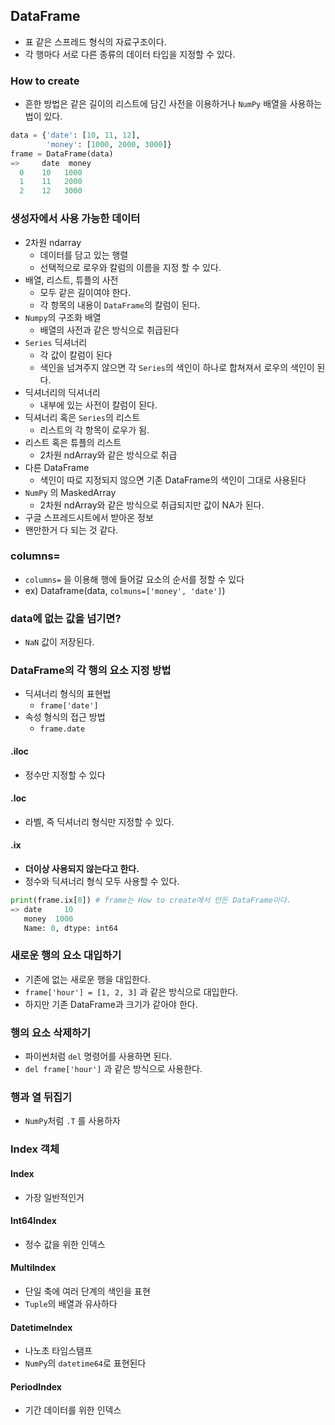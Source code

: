 ## DataFrame
- 표 같은 스프레드 형식의 자료구조이다.
- 각 행마다 서로 다른 종류의 데이터 타입을 지정할 수 있다.

### How to create
- 흔한 방법은 같은 길이의 리스트에 담긴 사전을 이용하거나 `NumPy` 배열을 사용하는 법이 있다.
```py
data = {'date': [10, 11, 12],
        'money': [1000, 2000, 3000]}
frame = DataFrame(data)
=>     date  money
  0    10   1000
  1    11   2000
  2    12   3000
```

### 생성자에서 사용 가능한 데이터
- 2차원 ndarray
  - 데이터를 담고 있는 행렬
  - 선택적으로 로우와 칼럼의 이름을 지정 할 수 있다.
- 배열, 리스트, 튜플의 사전
  - 모두 같은 길이여야 한다.
  - 각 항목의 내용이 `DataFrame`의 칼럼이 된다.
- `Numpy`의 구조화 배열
  - 배열의 사전과 같은 방식으로 취급된다
- `Series` 딕셔너리
  - 각 값이 칼럼이 된다
  - 색인을 넘겨주지 않으면 각 `Series`의 색인이 하나로 합쳐져서 로우의 색인이 된다.
- 딕셔너리의 딕셔너리
  - 내부에 있는 사전이 칼럼이 된다.
- 딕셔너리 혹은 `Series`의 리스트
  - 리스트의 각 항목이 로우가 됨.
- 리스트 혹은 튜플의 리스트
  - 2차원 ndArray와 같은 방식으로 취급
- 다른 DataFrame
  - 색인이 따로 지정되지 않으면 기존 DataFrame의 색인이 그대로 사용된다
- `NumPy` 의 MaskedArray
  - 2차원 ndArray와 같은 방식으로 취급되지만 값이 NA가 된다.
- 구글 스프레드시트에서 받아온 정보
- 왠만한거 다 되는 것 같다.

### columns=
- `columns=` 을 이용해 행에 들어갈 요소의 순서를 정할 수 있다
- ex) Dataframe(data, `colmuns=['money', 'date']`)

### data에 없는 값을 넘기면?
- `NaN` 값이 저장된다.

### DataFrame의 각 행의 요소 지정 방법
- 딕셔너리 형식의 표현법
  - `frame['date']` 
- 속성 형식의 접근 방법
  - `frame.date`

#### .iloc
- 정수만 지정할 수 있다

#### .loc
- 라벨, 즉 딕셔너리 형식만 지정할 수 있다.

#### .ix 
- **더이상 사용되지 않는다고 한다.**
- 정수와 딕셔너리 형식 모두 사용할 수 있다.
```py
print(frame.ix[0]) # frame는 How to create에서 만든 DataFrame이다.
=> date     10
   money  1000
   Name: 0, dtype: int64
```

### 새로운 행의 요소 대입하기
- 기존에 없는 새로운 행을 대입한다.
- `frame['hour'] = [1, 2, 3]` 과 같은 방식으로 대입한다.
- 하지만 기존 DataFrame과 크기가 같아야 한다.

### 행의 요소 삭제하기
- 파이썬처럼 `del` 명령어를 사용하면 된다.
- `del frame['hour']` 과 같은 방식으로 사용한다.

### 행과 열 뒤집기
- `NumPy`처럼 `.T` 를 사용하자

### Index 객체

#### Index
- 가장 일반적인거

#### Int64Index
- 정수 값을 위한 인덱스

#### MultiIndex
- 단일 축에 여러 단계의 색인을 표현
- `Tuple`의 배열과 유사하다

#### DatetimeIndex
- 나노초 타임스탬프
- `NumPy`의 `datetime64`로 표현된다  

#### PeriodIndex
- 기간 데이터를 위한 인덱스

